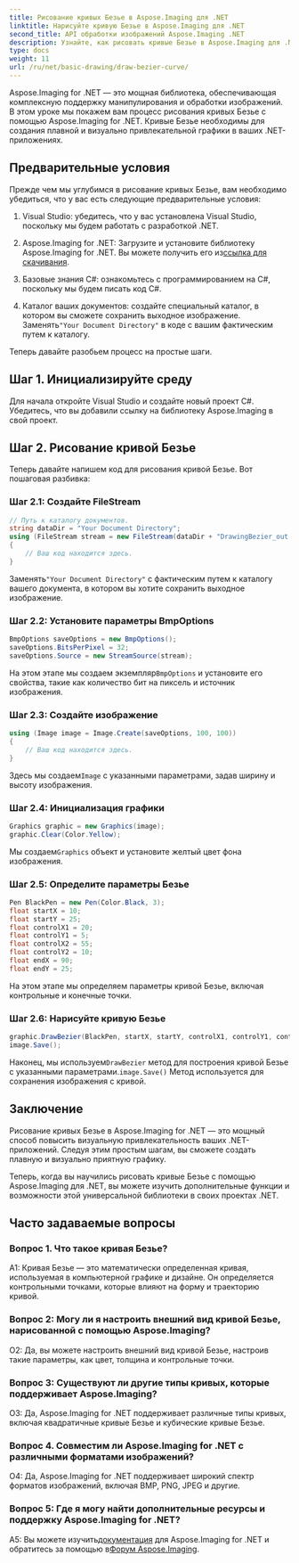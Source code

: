 ```yaml
---
title: Рисование кривых Безье в Aspose.Imaging для .NET
linktitle: Нарисуйте кривую Безье в Aspose.Imaging для .NET
second_title: API обработки изображений Aspose.Imaging .NET
description: Узнайте, как рисовать кривые Безье в Aspose.Imaging для .NET. Улучшите свою графику .NET с помощью этого пошагового руководства.
type: docs
weight: 11
url: /ru/net/basic-drawing/draw-bezier-curve/
---
```

Aspose.Imaging for .NET — это мощная библиотека, обеспечивающая комплексную поддержку манипулирования и обработки изображений. В этом уроке мы покажем вам процесс рисования кривых Безье с помощью Aspose.Imaging for .NET. Кривые Безье необходимы для создания плавной и визуально привлекательной графики в ваших .NET-приложениях.

## Предварительные условия

Прежде чем мы углубимся в рисование кривых Безье, вам необходимо убедиться, что у вас есть следующие предварительные условия:

1. Visual Studio: убедитесь, что у вас установлена Visual Studio, поскольку мы будем работать с разработкой .NET.

2.  Aspose.Imaging for .NET: Загрузите и установите библиотеку Aspose.Imaging for .NET. Вы можете получить его из[ссылка для скачивания](https://releases.aspose.com/imaging/net/).

3. Базовые знания C#: ознакомьтесь с программированием на C#, поскольку мы будем писать код C#.

4.  Каталог ваших документов: создайте специальный каталог, в котором вы сможете сохранить выходное изображение. Заменять`"Your Document Directory"` в коде с вашим фактическим путем к каталогу.

Теперь давайте разобьем процесс на простые шаги.

## Шаг 1. Инициализируйте среду

Для начала откройте Visual Studio и создайте новый проект C#. Убедитесь, что вы добавили ссылку на библиотеку Aspose.Imaging в свой проект.

## Шаг 2. Рисование кривой Безье

Теперь давайте напишем код для рисования кривой Безье. Вот пошаговая разбивка:

### Шаг 2.1: Создайте FileStream

```csharp
// Путь к каталогу документов.
string dataDir = "Your Document Directory";
using (FileStream stream = new FileStream(dataDir + "DrawingBezier_out.bmp", FileMode.Create))
{
    // Ваш код находится здесь.
}
```

 Заменять`"Your Document Directory"` с фактическим путем к каталогу вашего документа, в котором вы хотите сохранить выходное изображение.

### Шаг 2.2: Установите параметры BmpOptions

```csharp
BmpOptions saveOptions = new BmpOptions();
saveOptions.BitsPerPixel = 32;
saveOptions.Source = new StreamSource(stream);
```

 На этом этапе мы создаем экземпляр`BmpOptions` и установите его свойства, такие как количество бит на пиксель и источник изображения.

### Шаг 2.3: Создайте изображение

```csharp
using (Image image = Image.Create(saveOptions, 100, 100))
{
    // Ваш код находится здесь.
}
```

 Здесь мы создаем`Image` с указанными параметрами, задав ширину и высоту изображения.

### Шаг 2.4: Инициализация графики

```csharp
Graphics graphic = new Graphics(image);
graphic.Clear(Color.Yellow);
```

 Мы создаем`Graphics` объект и установите желтый цвет фона изображения.

### Шаг 2.5: Определите параметры Безье

```csharp
Pen BlackPen = new Pen(Color.Black, 3);
float startX = 10;
float startY = 25;
float controlX1 = 20;
float controlY1 = 5;
float controlX2 = 55;
float controlY2 = 10;
float endX = 90;
float endY = 25;
```

На этом этапе мы определяем параметры кривой Безье, включая контрольные и конечные точки.

### Шаг 2.6: Нарисуйте кривую Безье

```csharp
graphic.DrawBezier(BlackPen, startX, startY, controlX1, controlY1, controlX2, controlY2, endX, endY);
image.Save();
```

 Наконец, мы используем`DrawBezier` метод для построения кривой Безье с указанными параметрами.`image.Save()` Метод используется для сохранения изображения с кривой.

## Заключение

Рисование кривых Безье в Aspose.Imaging for .NET — это мощный способ повысить визуальную привлекательность ваших .NET-приложений. Следуя этим простым шагам, вы сможете создать плавную и визуально приятную графику.

Теперь, когда вы научились рисовать кривые Безье с помощью Aspose.Imaging для .NET, вы можете изучить дополнительные функции и возможности этой универсальной библиотеки в своих проектах .NET.

## Часто задаваемые вопросы

### Вопрос 1. Что такое кривая Безье?

A1: Кривая Безье — это математически определенная кривая, используемая в компьютерной графике и дизайне. Он определяется контрольными точками, которые влияют на форму и траекторию кривой.

### Вопрос 2: Могу ли я настроить внешний вид кривой Безье, нарисованной с помощью Aspose.Imaging?

О2: Да, вы можете настроить внешний вид кривой Безье, настроив такие параметры, как цвет, толщина и контрольные точки.

### Вопрос 3: Существуют ли другие типы кривых, которые поддерживает Aspose.Imaging?

О3: Да, Aspose.Imaging for .NET поддерживает различные типы кривых, включая квадратичные кривые Безье и кубические кривые Безье.

### Вопрос 4. Совместим ли Aspose.Imaging for .NET с различными форматами изображений?

О4: Да, Aspose.Imaging for .NET поддерживает широкий спектр форматов изображений, включая BMP, PNG, JPEG и другие.

### Вопрос 5: Где я могу найти дополнительные ресурсы и поддержку Aspose.Imaging for .NET?

 A5: Вы можете изучить[документация](https://reference.aspose.com/imaging/net/) для Aspose.Imaging for .NET и обратитесь за помощью в[Форум Aspose.Imaging](https://forum.aspose.com/).